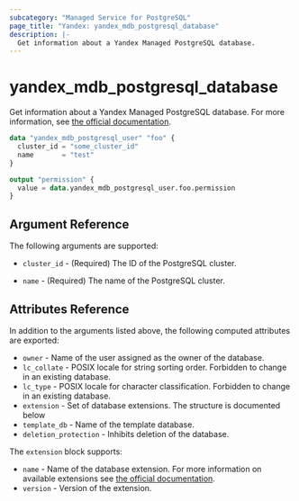 ```yaml
---
subcategory: "Managed Service for PostgreSQL"
page_title: "Yandex: yandex_mdb_postgresql_database"
description: |-
  Get information about a Yandex Managed PostgreSQL database.
---
```



# yandex_mdb_postgresql_database




Get information about a Yandex Managed PostgreSQL database. For more information, see [the official documentation](https://cloud.yandex.com/docs/managed-postgresql/).

```terraform
data "yandex_mdb_postgresql_user" "foo" {
  cluster_id = "some_cluster_id"
  name       = "test"
}

output "permission" {
  value = data.yandex_mdb_postgresql_user.foo.permission
}
```

## Argument Reference

The following arguments are supported:

* `cluster_id` - (Required) The ID of the PostgreSQL cluster.

* `name` - (Required) The name of the PostgreSQL cluster.

## Attributes Reference

In addition to the arguments listed above, the following computed attributes are exported:

* `owner` - Name of the user assigned as the owner of the database.
* `lc_collate` - POSIX locale for string sorting order. Forbidden to change in an existing database.
* `lc_type` - POSIX locale for character classification. Forbidden to change in an existing database.
* `extension` - Set of database extensions. The structure is documented below
* `template_db` - Name of the template database.
* `deletion_protection` - Inhibits deletion of the database.

The `extension` block supports:

* `name` - Name of the database extension. For more information on available extensions see [the official documentation](https://cloud.yandex.com/docs/managed-postgresql/operations/cluster-extensions).
* `version` - Version of the extension.
